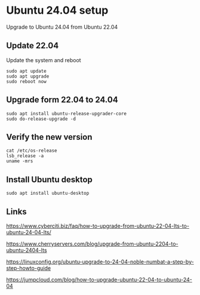 # Ubuntu 24.04 setup

Upgrade to Ubuntu 24.04 from Ubuntu 22.04

## Update 22.04

Update the system and reboot

```
sudo apt update
sudo apt upgrade
sudo reboot now
```

## Upgrade form 22.04 to 24.04

```
sudo apt install ubuntu-release-upgrader-core
sudo do-release-upgrade -d
```

## Verify the new version

```
cat /etc/os-release
lsb_release -a
uname -mrs
```

## Install Ubuntu desktop

```
sudo apt install ubuntu-desktop
```

## Links

https://www.cyberciti.biz/faq/how-to-upgrade-from-ubuntu-22-04-lts-to-ubuntu-24-04-lts/

https://www.cherryservers.com/blog/upgrade-from-ubuntu-2204-to-ubuntu-2404-lts

https://linuxconfig.org/ubuntu-upgrade-to-24-04-noble-numbat-a-step-by-step-howto-guide

https://jumpcloud.com/blog/how-to-upgrade-ubuntu-22-04-to-ubuntu-24-04
